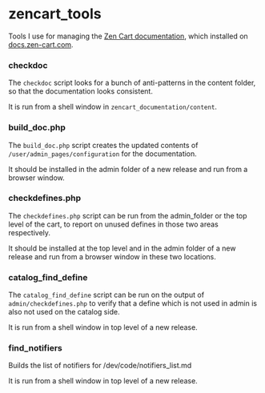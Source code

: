 # zencart_tools
Tools I use for managing the [Zen Cart documentation](https://github.com/zencart/documentation), which installed on [docs.zen-cart.com](https://docs.zen-cart.com/). 

### checkdoc
The `checkdoc` script looks for a bunch of anti-patterns in the content folder, so that the documentation looks consistent. 

It is run from a shell window in `zencart_documentation/content`.

### build\_doc.php
The `build_doc.php` script creates the updated contents of `/user/admin_pages/configuration` for the documentation.

It should be installed in the admin folder of a new release and run from a browser window.

### checkdefines.php 
The `checkdefines.php` script can be run from the admin_folder or the top level of the cart, to report on unused defines in those two areas respectively. 

It should be installed at the top level and in the admin folder of a new release and run from a browser window in these two locations.

### catalog\_find\_define
The `catalog_find_define` script can be run on the output of `admin/checkdefines.php` to verify that a define which is not used in admin is also not used on the catalog side. 

It is run from a shell window in top level of a new release.

### find\_notifiers
Builds the list of notifiers for /dev/code/notifiers_list.md

It is run from a shell window in top level of a new release.

